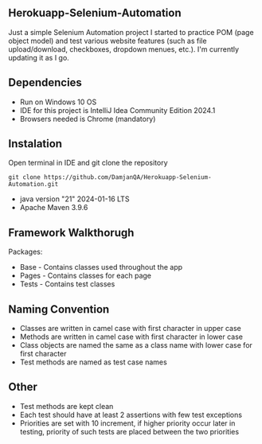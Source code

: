 ## Herokuapp-Selenium-Automation
Just a simple Selenium Automation project I started to practice POM (page object model) and test various website features (such as file upload/download, checkboxes, dropdown menues, etc.). I'm currently updating it as I go.
## Dependencies
* Run on Windows 10 OS
* IDE for this project is IntelliJ Idea Community Edition 2024.1
* Browsers needed is Chrome (mandatory)

## Instalation

Open terminal in IDE and git clone the repository

```
git clone https://github.com/DamjanQA/Herokuapp-Selenium-Automation.git
```
* java version "21" 2024-01-16 LTS
* Apache Maven 3.9.6

## Framework Walkthorugh
Packages:
* Base - Contains classes used throughout the app
* Pages - Contains classes for each page
* Tests - Contains test classes

## Naming Convention
* Classes are written in camel case with first character in upper case
* Methods are written in camel case with first character in lower case
* Class objects are named the same as a class name with lower case for first character
* Test methods are named as test case names

## Other
* Test methods are kept clean
* Each test should have at least 2 assertions with few test exceptions
* Priorities are set with 10 increment, if higher priority occur later in testing, priority of such tests are placed between the two priorities
